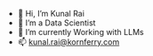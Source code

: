 - 👋 Hi, I’m Kunal Rai
- 👀 I’m a Data Scientist 
- 🌱 I’m currently Working with LLMs
- 📫 kunal.rai@kornferry.com

<!---
kf-kunalrai/kf-kunalrai is a ✨ special ✨ repository because its `README.md` (this file) appears on your GitHub profile.
You can click the Preview link to take a look at your changes.
--->
